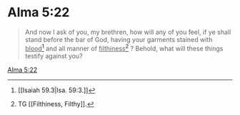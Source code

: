 # Alma 5:22

> And now I ask of you, my brethren, how will any of you feel, if ye shall stand before the bar of God, having your garments stained with <u>blood</u>[^a] and all manner of <u>filthiness</u>[^b] ? Behold, what will these things testify against you?

[Alma 5:22](https://www.churchofjesuschrist.org/study/scriptures/bofm/alma/5?lang=eng&id=p22#p22)


[^a]: [[Isaiah 59.3|Isa. 59:3.]]
[^b]: TG [[Filthiness, Filthy]].
